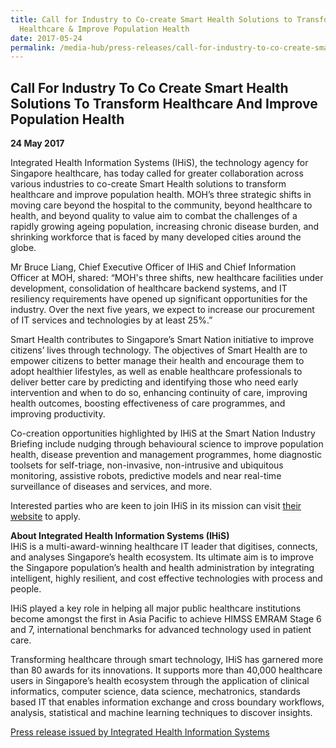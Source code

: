```yaml
---
title: Call for Industry to Co-create Smart Health Solutions to Transform
  Healthcare & Improve Population Health
date: 2017-05-24
permalink: /media-hub/press-releases/call-for-industry-to-co-create-smart-health-solutions-to-transform-healthcare-and-improve-population-health/
---
```

## Call For Industry To Co Create Smart Health Solutions To Transform Healthcare And Improve Population Health

**24 May 2017**

Integrated Health Information Systems (IHiS), the technology agency for Singapore healthcare, has today called for greater collaboration across various industries to co-create Smart Health solutions to transform healthcare and improve population health. MOH’s three strategic shifts in moving care beyond the hospital to the community, beyond healthcare to health, and beyond quality to value aim to combat the challenges of a rapidly growing ageing population, increasing chronic disease burden, and shrinking workforce that is faced by many developed cities around the globe.

Mr Bruce Liang, Chief Executive Officer of IHiS and Chief Information Officer at MOH, shared: “MOH's three shifts, new healthcare facilities under development, consolidation of healthcare backend systems, and IT resiliency requirements have opened up significant opportunities for the industry. Over the next five years, we expect to increase our procurement of IT services and technologies by at least 25%.”

Smart Health contributes to Singapore’s Smart Nation initiative to improve citizens’ lives through technology. The objectives of Smart Health are to empower citizens to better manage their health and encourage them to adopt healthier lifestyles, as well as enable healthcare professionals to deliver better care by predicting and identifying those who need early intervention and when to do so, enhancing continuity of care, improving health outcomes, boosting effectiveness of care programmes, and improving productivity.

Co-creation opportunities highlighted by IHiS at the Smart Nation Industry Briefing include nudging through behavioural science to improve population health, disease prevention and management programmes, home diagnostic toolsets for self-triage, non-invasive, non-intrusive and ubiquitous monitoring, assistive robots, predictive models and near real-time surveillance of diseases and services, and more.

Interested parties who are keen to join IHiS in its mission can visit [their website](https://www.ihis.com.sg/HealthX/Pages/home.aspx) to apply.

**About Integrated Health Information Systems (IHiS)**  
IHiS is a multi-award-winning healthcare IT leader that digitises, connects, and analyses Singapore’s health ecosystem. Its ultimate aim is to improve the Singapore population’s health and health administration by integrating intelligent, highly resilient, and cost effective technologies with process and people.

IHiS played a key role in helping all major public healthcare institutions become amongst the first in Asia Pacific to achieve HIMSS EMRAM Stage 6 and 7, international benchmarks for advanced technology used in patient care.

Transforming healthcare through smart technology, IHiS has garnered more than 80 awards for its innovations. It supports more than 40,000 healthcare users in Singapore’s health ecosystem through the application of clinical informatics, computer science, data science, mechatronics, standards based IT that enables information exchange and cross boundary workflows, analysis, statistical and machine learning techniques to discover insights.

[Press release issued by Integrated Health Information Systems](https://www.ihis.com.sg/Latest_News/Media_Releases/Pages/Call_for_Industry_to_Co-create_Smart_Health_Solutions.aspx)